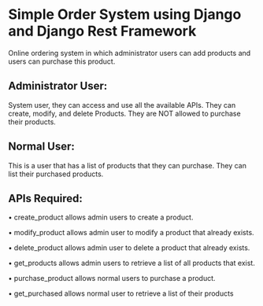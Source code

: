 # Simple Order System using Django and Django Rest Framework 
Online ordering system in which administrator users can add products and users can purchase this product.

## Administrator User:

  System user, they can access and use all the available APIs. They can create, modify, and delete Products. They are NOT allowed to purchase their products.
  
## Normal User:

   This is a user that has a list of products that they can purchase. They can list their purchased products.
   
## APIs Required:

  • create_product	allows admin users to create a product.
  
  • modify_product	allows admin user to modify a product that already exists.
  
  • delete_product	allows admin user to delete a product that already exists.
  
  • get_products		allows admin users to retrieve a list of all products that exist.
  
  • purchase_product	allows normal users to purchase a product.
  
  • get_purchased	allows normal user to retrieve a list of their products

